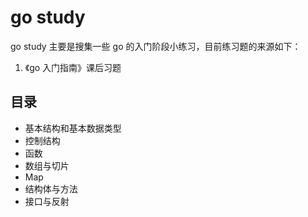 # go study

go study 主要是搜集一些 go 的入门阶段小练习，目前练习题的来源如下：

1. 《go 入门指南》课后习题

## 目录

- 基本结构和基本数据类型
- 控制结构
- 函数
- 数组与切片
- Map
- 结构体与方法
- 接口与反射
